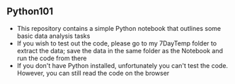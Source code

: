 ## Python101
* This repository contains a simple Python notebook that outlines some basic data analysis tasks
* If you wish to test out the code, please go to my 7DayTemp folder to extract the data; save the data in the same folder as the Notebook and run the code from there
* If you don't have Python installed, unfortunately you can't test the code. However, you can still read the code on the browser
